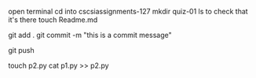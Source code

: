 open terminal
cd into cscsiassignments-127
mkdir quiz-01
ls to check that it's there
touch Readme.md

git add .
git commit -m "this is a commit message"

git push

touch p2.py
cat p1.py >> p2.py
